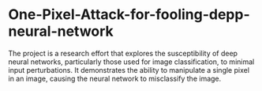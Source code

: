 # One-Pixel-Attack-for-fooling-depp-neural-network
The project is a research effort that explores the susceptibility of deep neural networks, particularly those used for image classification, to minimal input perturbations. It demonstrates the ability to manipulate a single pixel in an image, causing the neural network to misclassify the image.
